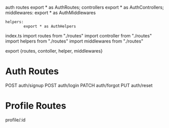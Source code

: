 auth
    routes
          export * as AuthRoutes;
    controllers
               export * as AuthControllers;
    middlewares:
               export * as AuthMiddlewares
     
    helpers:
            export * as AuthHelpers

index.ts
        import routes from "./routes"
        import controller from "./routes"
        import helpers from "./routes"
        import middlewares from "./routes"

 export {routes, contoller, helper, middlewares}       

 # Auth Routes

 POST auth/signup
 POST auth/login
 PATCH auth/forgot
 PUT auth/reset

 # Profile Routes

 profile/:id
 


